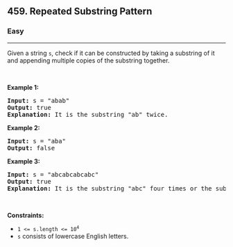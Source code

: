 <h2>459. Repeated Substring Pattern</h2><h3>Easy</h3><hr><div><p>Given a string <code>s</code>, check if it can be constructed by taking a substring of it and appending multiple copies of the substring together.</p>

<p>&nbsp;</p>
<p><strong>Example 1:</strong></p>

<pre><strong>Input:</strong> s = "abab"
<strong>Output:</strong> true
<strong>Explanation:</strong> It is the substring "ab" twice.
</pre>

<p><strong>Example 2:</strong></p>

<pre><strong>Input:</strong> s = "aba"
<strong>Output:</strong> false
</pre>

<p><strong>Example 3:</strong></p>

<pre><strong>Input:</strong> s = "abcabcabcabc"
<strong>Output:</strong> true
<strong>Explanation:</strong> It is the substring "abc" four times or the substring "abcabc" twice.
</pre>

<p>&nbsp;</p>
<p><strong>Constraints:</strong></p>

<ul>
	<li><code>1 &lt;= s.length &lt;= 10<sup>4</sup></code></li>
	<li><code>s</code> consists of lowercase English letters.</li>
</ul>
</div>